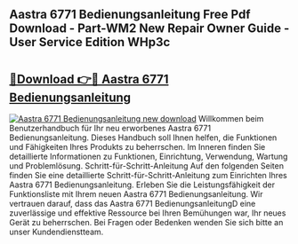 ## Aastra 6771 Bedienungsanleitung Free Pdf Download - Part-WM2 New Repair Owner Guide - User Service Edition WHp3c

# <h2><a href="http://df4t48l.blite.top/?on=Aastra+6771+Bedienungsanleitung">🔗Download 👉🔴 Aastra 6771 Bedienungsanleitung</a></h2>

[![Aastra 6771 Bedienungsanleitung new download](https://i.imgur.com/lujVjoI.png)](http://df4t48l.blite.top/?on=Aastra+6771+Bedienungsanleitung)
Willkommen beim Benutzerhandbuch für Ihr neu erworbenes Aastra 6771 Bedienungsanleitung. Dieses Handbuch soll Ihnen helfen, die Funktionen und Fähigkeiten Ihres Produkts zu beherrschen. Im Inneren finden Sie detaillierte Informationen zu Funktionen, Einrichtung, Verwendung, Wartung und Problemlösung. Schritt-für-Schritt-Anleitung Auf den folgenden Seiten finden Sie eine detaillierte Schritt-für-Schritt-Anleitung zum Einrichten Ihres Aastra 6771 Bedienungsanleitung. Erleben Sie die Leistungsfähigkeit der Funktionsliste mit Ihrem neuen Aastra 6771 Bedienungsanleitung. Wir vertrauen darauf, dass das Aastra 6771 BedienungsanleitungD eine zuverlässige und effektive Ressource bei Ihren Bemühungen war, Ihr neues Gerät zu beherrschen. Bei Fragen oder Bedenken wenden Sie sich bitte an unser Kundendienstteam.
